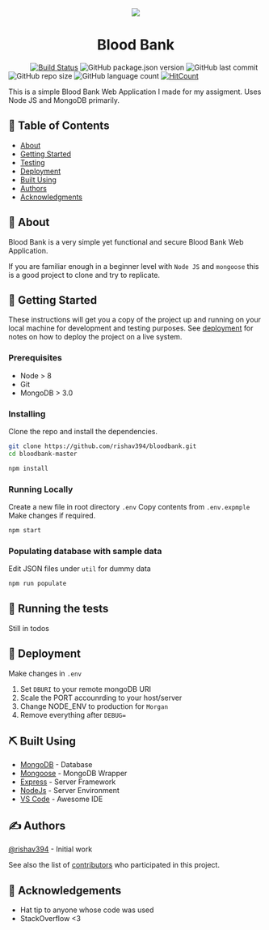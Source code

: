 <div align="center">
  <img src="https://image.flaticon.com/icons/png/128/2069/2069743.png">
  <h1>Blood Bank</h1>
</div>

&nbsp;&nbsp;&nbsp;&nbsp;&nbsp;&nbsp;&nbsp;&nbsp;&nbsp;&nbsp;
[![Build Status](https://travis-ci.com/rishav394/bloodbank.svg?token=nxairHVBeKGrCQKnMdVR&branch=master)](https://travis-ci.com/rishav394/bloodbank)
![GitHub package.json version](https://img.shields.io/github/package-json/v/rishav394/bloodbank)
![GitHub last commit](https://img.shields.io/github/last-commit/rishav394/bloodbank)
![GitHub repo size](https://img.shields.io/github/repo-size/rishav394/bloodbank)
![GitHub language count](https://img.shields.io/github/languages/count/rishav394/bloodbank)
[![HitCount](http://hits.dwyl.com/rishav394/bloodbank.svg)](http://hits.dwyl.com/rishav394/bloodbank)
&nbsp;&nbsp;&nbsp;&nbsp;&nbsp;&nbsp;&nbsp;&nbsp;&nbsp;&nbsp;

This is a simple Blood Bank Web Application I made for my assigment. Uses Node JS and MongoDB primarily.

## 📝 Table of Contents

- [About](#-about-)
- [Getting Started](#-getting-started-)
- [Testing](#-running-the-tests-)
- [Deployment](#-deployment-)
- [Built Using](#-built-using-)
- [Authors](#-authors-)
- [Acknowledgments](#-acknowledgements-)

## 🧐 About

Blood Bank is a very simple yet functional and secure Blood Bank Web Application.

If you are familiar enough in a beginner level with `Node JS` and `mongoose` this is a good project to clone and try to replicate.

## 🏁 Getting Started

These instructions will get you a copy of the project up and running on your local machine for development and testing purposes. See [deployment](#deployment) for notes on how to deploy the project on a live system.

### Prerequisites

- Node > 8
- Git
- MongoDB > 3.0

### Installing

Clone the repo and install the dependencies.

```bash
git clone https://github.com/rishav394/bloodbank.git
cd bloodbank-master
```

```bash
npm install
```

### Running Locally

Create a new file in root directory `.env`
Copy contents from `.env.expmple`
Make changes if required.

```bash
npm start
```

### Populating database with sample data

Edit JSON files under `util` for dummy data

```bash
npm run populate
```

## 🔧 Running the tests

Still in todos

## 🚀 Deployment

Make changes in `.env`

1. Set `DBURI` to your remote mongoDB URI
2. Scale the PORT accounrding to your host/server
3. Change NODE_ENV to production for `Morgan`
4. Remove everything after `DEBUG=`

## ⛏️ Built Using

- [MongoDB](https://www.mongodb.com/) - Database
- [Mongoose](https://mongoosejs.com/) - MongoDB Wrapper
- [Express](https://expressjs.com/) - Server Framework
- [NodeJs](https://nodejs.org/en/) - Server Environment
- [VS Code](https://code.visualstudio.com/) - Awesome IDE

## ✍️ Authors

[@rishav394](https://github.com/rishav394) - Initial work

See also the list of [contributors](https://github.com/rishav394/bloodbank/graphs/contributors) who participated in this project.

## 🎉 Acknowledgements

- Hat tip to anyone whose code was used
- StackOverflow <3

